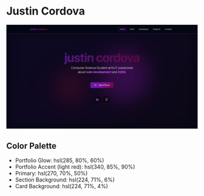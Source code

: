 # Justin Cordova

![Site Preview](public/preview.png)

## Color Palette

- Portfolio Glow: hsl(285, 80%, 60%)
- Portfolio Accent (light red): hsl(340, 85%, 90%)
- Primary: hsl(270, 70%, 50%)
- Section Background: hsl(224, 71%, 6%)
- Card Background: hsl(224, 71%, 4%)
